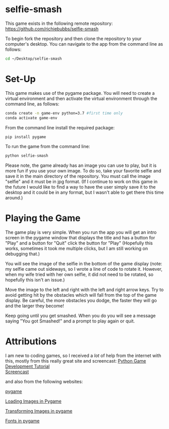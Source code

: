 # selfie-smash

This game exists in the following remote repository: https://github.com/richiebubbs/selfie-smash

To begin fork the repository and then clone the repository to your computer's desktop.  You can navigate to the app from the command line as follows:

```sh
cd ~/Desktop/selfie-smash
```


# Set-Up

This game makes use of the pygame package.  You will need to create a virtual environment and then activate the virtual environment through the command line, as follows:

```sh
conda create -n game-env python=3.7 #first time only
conda activate game-env
```

From the command line install the required package:

```sh
pip install pygame
```

To run the game from the command line:

```sh
python selfie-smash
```

Please note, the game already has an image you can use to play, but it is more fun if you use your own image.  To do so, take your favorite selfie and save it in the main directory of the repository.  You must call the image "selfie" and it must be in jpg format.  (If I continue to work on this game in the future I would like to find a way to have the user simply save it to the desktop and it could be in any format, but I wasn't able to get there this time around.)

# Playing the Game

The game play is very simple.  When you run the app you will get an intro screen in the pygame window that displays the title and has a button for "Play" and a button for "Quit" click the button for "Play" (Hopefully this works, sometimes it took me multiple clicks, but I am still working on debugging that.)

You will see the image of the selfie in the bottom of the game display (note: my selfie came out sideways, so I wrote a line of code to rotate it.  However, when my wife tried with her own selfie, it did not need to be rotated, so hopefully this isn't an issue.)

Move the image to the left and right with the left and right arrow keys.  Try to avoid getting hit by the obstacles which will fall from the top of the game display.  Be careful, the more obstacles you dodge, the faster they will go and the larger they become!

Keep going until you get smashed.  When you do you will see a message saying "You got Smashed!" and a prompt to play again or quit.

# Attributions
I am new to coding games, so I received a *lot* of help from the internet with this, mostly from this really great site and screencast:
[Python Game Development Tutorial](https://pythonprogramming.net/game-development-tutorials/) <br>
[Screencast](https://youtu.be/P-UuVITG7Vg?list=PLQVvvaa0QuDdLkP8MrOXLe_rKuf6r80KO)

and also from the following websites:

[pygame](https://www.pygame.org/)

[Loading Images in Pygame](https://stackoverflow.com/questions/20160477/loading-images-in-pygame)

[Transforming Images in pygame](https://www.pygame.org/docs/ref/transform.html)

[Fonts in pygame](https://stackoverflow.com/questions/38001898/what-fonts-can-i-use-with-pygame-font-font)


